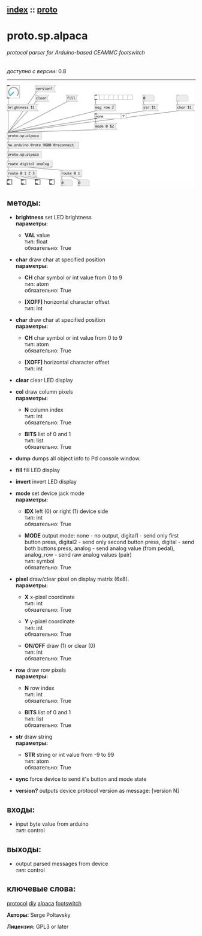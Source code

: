 [index](index.html) :: [proto](category_proto.html)
---

# proto.sp.alpaca

###### protocol parser for Arduino-based CEAMMC footswitch

*доступно с версии:* 0.8

---




[![example](../examples/img/proto.sp.alpaca.jpg)](../examples/pd/proto.sp.alpaca.pd)





## методы:

* **brightness**
set LED brightness<br>
  __параметры:__
  - **VAL** value<br>
    тип: float <br>
    обязательно: True <br>

* **char**
draw char at specified position<br>
  __параметры:__
  - **CH** char symbol or int value from 0 to 9<br>
    тип: atom <br>
    обязательно: True <br>

  - **[XOFF]** horizontal character offset<br>
    тип: int <br>

* **char**
draw char at specified position<br>
  __параметры:__
  - **CH** char symbol or int value from 0 to 9<br>
    тип: atom <br>
    обязательно: True <br>

  - **[XOFF]** horizontal character offset<br>
    тип: int <br>

* **clear**
clear LED display<br>

* **col**
draw column pixels<br>
  __параметры:__
  - **N** column index<br>
    тип: int <br>
    обязательно: True <br>

  - **BITS** list of 0 and 1<br>
    тип: list <br>
    обязательно: True <br>

* **dump**
dumps all object info to Pd console window.<br>

* **fill**
fill LED display<br>

* **invert**
invert LED display<br>

* **mode**
set device jack mode<br>
  __параметры:__
  - **IDX** left (0) or right (1) device side<br>
    тип: int <br>
    обязательно: True <br>

  - **MODE** output mode: none - no output, digital1 - send only first button press, digital2 - send only second button press, digital - send both buttons press, analog - send analog value (from pedal), analog_row - send raw analog values (pair)<br>
    тип: symbol <br>
    обязательно: True <br>

* **pixel**
draw/clear pixel on display matrix (6x8).<br>
  __параметры:__
  - **X** x-pixel coordinate<br>
    тип: int <br>
    обязательно: True <br>

  - **Y** y-pixel coordinate<br>
    тип: int <br>
    обязательно: True <br>

  - **ON/OFF** draw (1) or clear (0)<br>
    тип: int <br>
    обязательно: True <br>

* **row**
draw row pixels<br>
  __параметры:__
  - **N** row index<br>
    тип: int <br>
    обязательно: True <br>

  - **BITS** list of 0 and 1<br>
    тип: list <br>
    обязательно: True <br>

* **str**
draw string<br>
  __параметры:__
  - **STR** string or int value from -9 to 99<br>
    тип: atom <br>
    обязательно: True <br>

* **sync**
force device to send it&#39;s button and mode state<br>

* **version?**
outputs device protocol version as message: [version N]<br>






## входы:

* input byte value from arduino<br>
_тип:_ control



## выходы:

* output parsed messages from device<br>
_тип:_ control



## ключевые слова:

[protocol](keywords/protocol.html)
[diy](keywords/diy.html)
[alpaca](keywords/alpaca.html)
[footswitch](keywords/footswitch.html)






**Авторы:** Serge Poltavsky




**Лицензия:** GPL3 or later





